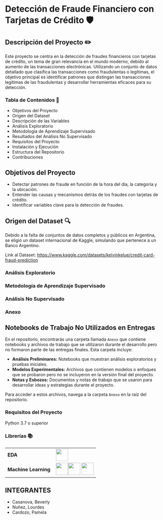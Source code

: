 # Detección de Fraude Financiero con Tarjetas de Crédito 🛡️

## Descripción del Proyecto ✏️

Este proyecto se centra en la detección de fraudes financieros con tarjetas de crédito, un tema de gran relevancia en el mundo moderno, debido al aumento de las transacciones 
electrónicas. Utilizando un conjunto de datos detallado que clasifica las transacciones como fraudulentas o legítimas, el objetivo principal es identificar patrones que distingan 
las transacciones legítimas de las fraudulentas y desarrollar herramientas eficaces para su detección.



### Tabla de Contenidos 📌


* Objetivos del Proyecto
* Origen del Dataset
* Descripción de las Variables
* Análisis Exploratorio
* Metodología de Aprendizaje Supervisado
* Resultados del Análisis No Supervisado
* Requisitos del Proyecto
* Instalación y Ejecución
* Estructura del Repositorio
* Contribuciones



## Objetivos del Proyecto

- Detectar patrones de fraude en función de la hora del día, la categoría y la ubicación.
- Entender las causas y mecanismos detrás de los fraudes con tarjetas de crédito.
- Identificar variables clave para la detección de fraudes.


## Origen del Dataset 🔍
Debido a la falta de conjuntos de datos completos y públicos en Argentina, se eligió un dataset internacional de Kaggle, simulando que pertenece a un Banco Argentino.

Link al Dataset: https://www.kaggle.com/datasets/kelvinkelue/credit-card-fraud-prediction



### Análisis Exploratorio


### Metodología de Aprendizaje Supervisado


### Análisis No Supervisado

### Anexo
## Notebooks de Trabajo No Utilizados en Entregas

En el repositorio, encontrarás una carpeta llamada `Anexo` que contiene notebooks y archivos de trabajo que se utilizaron durante el desarrollo pero no formaron parte de las entregas finales. Esta carpeta incluye:

- **Análisis Preliminares:** Notebooks que muestran análisis exploratorios y pruebas iniciales.
- **Modelos Experimentales:** Archivos que contienen modelos o enfoques que se probaron pero no se incluyeron en la versión final del proyecto.
- **Notas y Esbozos:** Documentos y notas de trabajo que se usaron para desarrollar ideas y estrategias durante el proyecto.

Para acceder a estos archivos, navega a la carpeta `Anexo` en la raíz del repositorio.




### Requisitos del Proyecto
Python 3.7 o superior

### Librerías 📚

<h3 align="left"></h3>
<table>
    <tr>
        <td style="font-weight: bold; padding-right: 10px; vertical-align: center; border: none;">EDA</td>
        <td><img height="40" src="https://go-skill-icons.vercel.app/api/icons?i=python,pandas,numpy,matplotlib,seaborn&titles=true"/></td>
    </tr>
    <tr>
        <td style="font-weight: bold; padding-right: 10px; vertical-align: center; border: none;">Machine Learning</td>
        <td><img height="40" src="https://go-skill-icons.vercel.app/api/icons?i=scikitlearn,jupyter&titles=true"/><img height="40" src="https://www.kdnuggets.com/wp-content/uploads/chugh_lgbmclassifier_gettingstarted_guide_1.png"/>
          <img height="40" src="https://miro.medium.com/v2/resize:fit:1190/1*yhE3CBwTrlXcAIvNJNTQiA.png"/>
        </td>
    </tr>
</table>



## **INTEGRANTES**

*   Casanova, Beverly
*   Nuñez, Lourdes
*   Cardozo, Pamela
